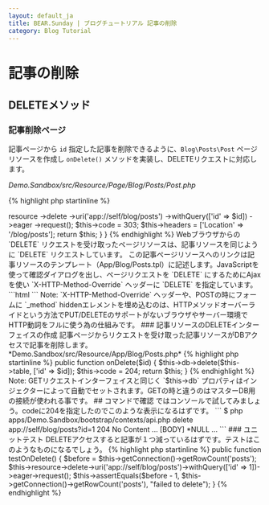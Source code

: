 ```yaml
---
layout: default_ja
title: BEAR.Sunday | ブログチュートリアル 記事の削除
category: Blog Tutorial
---
```


# 記事の削除

## DELETEメソッド

### 記事削除ページ

記事ページから `id` 指定した記事を削除できるように、`Blog\Posts\Post` ページリソースを作成し `onDelete()` メソッドを実装し、DELETEリクエストに対応します。

*Demo.Sandbox/src/Resource/Page/Blog/Posts/Post.php*

{% highlight php startinline %}
<?php

namespace Demo\Sandbox\Resource\Page\Blog\Posts;

use BEAR\Resource\ResourceObject;
use BEAR\Sunday\Inject\ResourceInject;

class Post extends ResourceObject
{
    use ResourceInject;

    /**
     * @param int $id entry id
     */
    public function onDelete($id)
    {
        // delete
        $this->resource
            ->delete
            ->uri('app://self/blog/posts')
            ->withQuery(['id' => $id])
            ->eager
            ->request();

        $this->code = 303;
        $this->headers = ['Location' => '/blog/posts'];

        return $this;
    }
}
{% endhighlight %}

Webブラウザからの `DELETE` リクエストを受け取ったページリソースは、記事リソースを同じように `DELETE` リクエストしています。

この記事ページリソースへのリンクは記事リソースのテンプレート（App/Blog/Posts.tpl）に記述します。JavaScriptを使って確認ダイアログを出し、ページリクエストを `DELETE` にするためにAjaxを使い `X-HTTP-Method-Override` ヘッダーに `DELETE` を指定しています。

```html
<script src="/assets/js/delete_post.js"></script>

<a title="Delete post" class="btn remove confirm" href="#"><span class="glyphicon glyphicon-trash" data-post-id="{$post.id}"></span></a>
```

Note: `X-HTTP-Method-Override` ヘッダーや、POSTの時にフォームに `_method` hiddenエレメントを埋め込むのは、HTTPメソッドオーバーライドという方法でPUT/DELETEのサポートがないブラウザやサーバー環境でHTTP動詞をフルに使う為の仕組みです。

### 記事リソースのDELETEインターフェイスの作成

記事ページからリクエストを受け取った記事リソースがDBアクセスで記事を削除します。

*Demo.Sandbox/src/Resource/App/Blog/Posts.php*

{% highlight php startinline %}
    public function onDelete($id)
    {
        $this->db->delete($this->table, ['id' => $id]);
        $this->code = 204;

        return $this;
    }
{% endhighlight %}

Note: GETリクエストインターフェイスと同じく `$this->db` プロパティはインジェクターによって自動でセットされます。GETの時と違うのはマスターDB用の接続が使われる事です。

## コマンドで確認

ではコンソールで試してみましょう。codeに204を指定したのでこのような表示になるはずです。

```
$ php apps/Demo.Sandbox/bootstrap/contexts/api.php delete app://self/blog/posts?id=1

204 No Content
...
[BODY]
*NULL
...
```

### ユニットテスト

DELETEアクセスすると記事が１つ減っているはずです。テストはこのようなものになるでしょう。

{% highlight php startinline %}
    public function testOnDelete()
    {
        $before = $this->getConnection()->getRowCount('posts');
        $this->resource->delete->uri('app://self/blog/posts')->withQuery(['id' => 1])->eager->request();
        $this->assertEquals($before - 1, $this->getConnection()->getRowCount('posts'), "failed to delete");
    }
{% endhighlight %}
